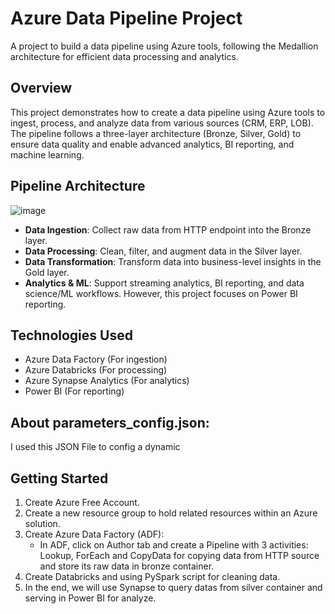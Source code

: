# Azure Data Pipeline Project

A project to build a data pipeline using Azure tools, following the Medallion architecture for efficient data processing and analytics.

## Overview
This project demonstrates how to create a data pipeline using Azure tools to ingest, process, and analyze data from various sources (CRM, ERP, LOB). The pipeline follows a three-layer architecture (Bronze, Silver, Gold) to ensure data quality and enable advanced analytics, BI reporting, and machine learning.

## Pipeline Architecture
![image](https://github.com/user-attachments/assets/9da2ac3f-1999-4ad0-af0e-86920af59bb0)
- **Data Ingestion**: Collect raw data from HTTP endpoint into the Bronze layer.
- **Data Processing**: Clean, filter, and augment data in the Silver layer.
- **Data Transformation**: Transform data into business-level insights in the Gold layer.
- **Analytics & ML**: Support streaming analytics, BI reporting, and data science/ML workflows. However, this project focuses on Power BI reporting.

## Technologies Used
- Azure Data Factory (For ingestion)
- Azure Databricks (For processing)
- Azure Synapse Analytics (For analytics)
- Power BI (For reporting)

## About parameters_config.json:
I used this JSON File to config a dynamic 

## Getting Started
1. Create Azure Free Account.
2. Create a new resource group to hold related resources within an Azure solution.
3. Create Azure Data Factory (ADF):
   - In ADF, click on Author tab and create a Pipeline with 3 activities: Lookup, ForEach and CopyData for copying data from HTTP source and store its raw data in bronze container.
4. Create Databricks and using PySpark script for cleaning data.
5. In the end, we will use Synapse to query datas from silver container and serving in Power BI for analyze.


